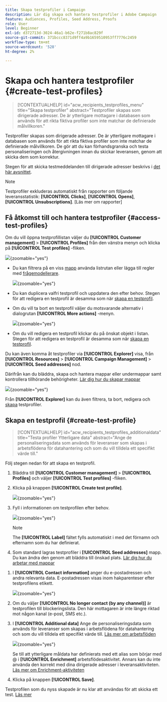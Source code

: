 ```yaml
---
title: Skapa testprofiler i Campaign
description: Lär dig skapa och hantera testprofiler i Adobe Campaign
feature: Audiences, Profiles, Seed Address, Proofs
role: User
level: Beginner
exl-id: d372713d-3024-46a1-b62e-f271b8ac829f
source-git-commit: 371bccc8371d9ff4a9b1659510953ff7776c2459
workflow-type: tm+mt
source-wordcount: '528'
ht-degree: 2%

---
```


# Skapa och hantera testprofiler {#create-test-profiles}

>[!CONTEXTUALHELP]
>id="acw_recipients_testprofiles_menu"
>title="Skapa testprofiler"
>abstract="Testprofiler skapas som dirigerade adresser. De är ytterligare mottagare i databasen som används för att rikta fiktiva profiler som inte matchar de definierade målvillkoren."

Testprofiler skapas som dirigerade adresser. De är ytterligare mottagare i databasen som används för att rikta fiktiva profiler som inte matchar de definierade målvillkoren. De gör att du kan förhandsgranska och testa personaliseringen och återgivningen innan du skickar leveransen, genom att skicka dem som korrektur.

<!--Learn more on test profiles in the [Campaign v8 (client console) documentation](https://experienceleague.adobe.com/docs/campaign/campaign-v8/audience/add-profiles/test-profiles.html){target="_blank"}.-->

Stegen för att skicka testmeddelanden till dirigerade adresser beskrivs i [det här avsnittet](../preview-test/test-deliveries.md#test-profiles).

>[!NOTE]
>
>Testprofiler exkluderas automatiskt från rapporter om följande leveransstatistik: **[!UICONTROL Clicks]**, **[!UICONTROL Opens]**, **[!UICONTROL Unsubscriptions]**. [Läs mer om rapporter]

## Få åtkomst till och hantera testprofiler {#access-test-profiles}

Om du vill öppna testprofillistan väljer du **[!UICONTROL Customer management]** > **[!UICONTROL Profiles]** från den vänstra menyn och klicka på **[!UICONTROL Test profiles]** -fliken.

![](assets/test-profile-list.png){zoomable=&quot;yes&quot;}

* Du kan filtrera på en viss [mapp](../get-started/permissions.md#folders) använda listrutan eller lägga till regler med [frågemodellerare](../query/query-modeler-overview.md).

  ![](assets/test-profile-list-filters.png){zoomable=&quot;yes&quot;}

* Du kan duplicera valfri testprofil och uppdatera den efter behov. Stegen för att redigera en testprofil är desamma som när [skapa en testprofil](#create-test-profile).

* Om du vill ta bort en testprofil väljer du motsvarande alternativ i dialogrutan **[!UICONTROL More actions]** -menyn.

  ![](assets/test-profile-list-delete.png){zoomable=&quot;yes&quot;}

* Om du vill redigera en testprofil klickar du på önskat objekt i listan. Stegen för att redigera en testprofil är desamma som när [skapa en testprofil](#create-test-profile).

Du kan även komma åt testprofiler via **[!UICONTROL Explorer]** visa, från **[!UICONTROL Resources]** > **[!UICONTROL Campaign Management]** > **[!UICONTROL Seed addresses]** nod.

Därifrån kan du bläddra, skapa och hantera mappar eller undermappar samt kontrollera tillhörande behörigheter. [Lär dig hur du skapar mappar](../get-started/permissions.md#folders)

![](assets/test-profiles-folders.png){zoomable=&quot;yes&quot;}

Från **[!UICONTROL Explorer]** kan du även filtrera, ta bort, redigera och [skapa](#create-test-profile) testprofiler.

## Skapa en testprofil {#create-test-profile}

>[!CONTEXTUALHELP]
>id="acw_recipients_testprofiles_additionaldata"
>title="Testa profiler Ytterligare data"
>abstract="Ange de personaliseringsdata som används för leveranser som skapas i arbetsflödena för datahantering och som du vill tilldela ett specifikt värde till."

Följ stegen nedan för att skapa en testprofil.

1. Bläddra till **[!UICONTROL Customer management]** > **[!UICONTROL Profiles]** och väljer **[!UICONTROL Test profiles]** -fliken.

1. Klicka på knappen **[!UICONTROL Create test profile]**.

   ![](assets/test-profile-create.png){zoomable=&quot;yes&quot;}

1. Fyll i informationen om testprofilen efter behov. <!--Most of the fields are the same as when creating profiles. [Learn more]-->

   ![](assets/test-profile-details.png){zoomable=&quot;yes&quot;}

   >[!NOTE]
   >
   >The **[!UICONTROL Label]** fältet fylls automatiskt i med det förnamn och efternamn som du har definierat.

1. Som standard lagras testprofiler i **[!UICONTROL Seed addresses]** mapp. Du kan ändra den genom att bläddra till önskad plats. [Lär dig hur du arbetar med mappar](../get-started/permissions.md#folders)

   <!--![](assets/test-profile-folder.png){zoomable="yes"}-->

<!--
You do not need to enter all fields of each tab when creating a seed address. Missing personalization elements are entered randomly during delivery analysis. (Not valid?)
-->

1. I **[!UICONTROL Contact information]** anger du e-postadressen och andra relevanta data. E-postadressen visas inom hakparenteser efter testprofilens etikett.

   ![](assets/test-profile-address.png){zoomable=&quot;yes&quot;}

1. Om du väljer **[!UICONTROL No longer contact (by any channel)]** är testprofilen till blockeringslista. Den här mottagaren är inte längre riktad mot någon kanal (e-post, SMS etc.).

1. I **[!UICONTROL Additional data]** Ange de personaliseringsdata som används för leveranser som skapas i arbetsflödena för datahantering och som du vill tilldela ett specifikt värde till. [Läs mer om arbetsflöden](../workflows/gs-workflows.md)

   ![](assets/test-profile-additional-data.png){zoomable=&quot;yes&quot;}

   Se till att ytterligare måldata har definierats med ett alias som börjar med @ i **[!UICONTROL Enrichment]** arbetsflödesaktivitet. Annars kan du inte använda den korrekt med dina dirigerade adresser i leveransaktiviteten. [Läs mer om Enrichment-aktiviteten](../workflows/activities/enrichment.md)

1. Klicka på knappen **[!UICONTROL Save]**.

Testprofilen som du nyss skapade är nu klar att användas för att skicka ett test. [Läs mer](../preview-test/test-deliveries.md#test-profiles)

<!--Use test profiles in Direct mail? cf v7/v8-->
